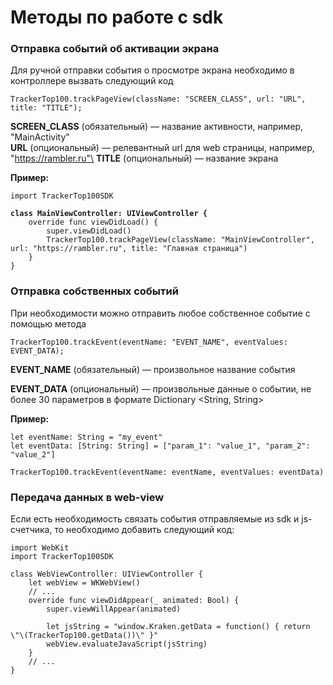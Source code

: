 # Методы по работе с sdk

### Отправка событий об активации экрана

Для ручной отправки события о просмотре экрана необходимо в контроллере вызвать следующий код

```
TrackerTop100.trackPageView(className: "SCREEN_CLASS", url: "URL", title: "TITLE");
```

**SCREEN\_CLASS** (обязательный) — название активности, например, "MainActivity"\
**URL** (опциональный) — релевантный url для web страницы, например, "https://rambler.ru"\
**TITLE** (опциональный) — название экрана

**Пример:**

<pre><code>import TrackerTop100SDK

<strong>class MainViewController: UIViewController {
</strong>    override func viewDidLoad() {
        super.viewDidLoad()
        TrackerTop100.trackPageView(className: "MainViewController", url: "https://rambler.ru", title: "Главная страница")
    }
}</code></pre>

### Отправка собственных событий

При необходимости можно отправить любое собственное событие с помощью метода

```
TrackerTop100.trackEvent(eventName: "EVENT_NAME", eventValues: EVENT_DATA);
```

**EVENT\_NAME** (обязательный) — произвольное название события

**EVENT\_DATA** (опциональный) — произвольные данные о событии, не более 30 параметров в формате Dictionary \<String, String>

**Пример:**

```
let eventName: String = "my_event"
let eventData: [String: String] = ["param_1": "value_1", "param_2": "value_2"]

TrackerTop100.trackEvent(eventName: eventName, eventValues: eventData)
```

### Передача данных в web-view

Если есть необходимость связать события отправляемые из sdk и js-счетчика, то необходимо добавить следующий код:

```
import WebKit
import TrackerTop100SDK

class WebViewController: UIViewController {
    let webView = WKWebView()
    // ...
    override func viewDidAppear(_ animated: Bool) {
        super.viewWillAppear(animated)
        
        let jsString = "window.Kraken.getData = function() { return \"\(TrackerTop100.getData())\" }"
        webView.evaluateJavaScript(jsString)
    }
    // ...
}

```


